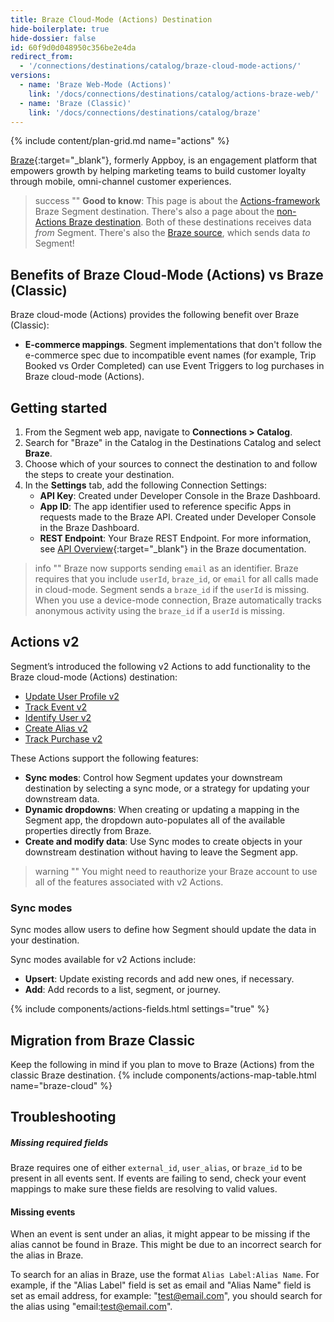 ```yaml
---
title: Braze Cloud-Mode (Actions) Destination
hide-boilerplate: true
hide-dossier: false
id: 60f9d0d048950c356be2e4da
redirect_from: 
  - '/connections/destinations/catalog/braze-cloud-mode-actions/'
versions:
  - name: 'Braze Web-Mode (Actions)'
    link: '/docs/connections/destinations/catalog/actions-braze-web/'
  - name: 'Braze (Classic)'
    link: '/docs/connections/destinations/catalog/braze'
---
```

{% include content/plan-grid.md name="actions" %}

[Braze](https://www.braze.com/){:target="_blank"}, formerly Appboy, is an engagement platform that empowers growth by helping marketing teams to build customer loyalty through mobile, omni-channel customer experiences.

> success ""
> **Good to know**: This page is about the [Actions-framework](/docs/connections/destinations/actions/) Braze Segment destination. There's also a page about the [non-Actions Braze destination](/docs/connections/destinations/catalog/braze/). Both of these destinations receives data _from_ Segment. There's also the [Braze source](/docs/connections/sources/catalog/cloud-apps/braze//), which sends data _to_ Segment!

## Benefits of Braze Cloud-Mode (Actions) vs Braze (Classic)

Braze cloud-mode (Actions) provides the following benefit over Braze (Classic):

- **E-commerce mappings**. Segment implementations that don't follow the e-commerce spec due to incompatible event names (for example, Trip Booked vs Order Completed) can use Event Triggers to log purchases in Braze cloud-mode (Actions).

## Getting started

1. From the Segment web app, navigate to **Connections > Catalog**.
2. Search for "Braze" in the Catalog in the Destinations Catalog and select **Braze**.
3. Choose which of your sources to connect the destination to and follow the steps to create your destination.
4. In the **Settings** tab, add the following Connection Settings:
   - **API Key**: Created under Developer Console in the Braze Dashboard.
   - **App ID**: The app identifier used to reference specific Apps in requests made to the Braze API. Created under Developer Console in the Braze Dashboard.
   - **REST Endpoint**: Your Braze REST Endpoint. For more information, see [API Overview](https://www.braze.com/docs/api/basics/){:target="_blank"} in the Braze documentation.

> info ""
> Braze now supports sending `email` as an identifier. Braze requires that you include `userId`, `braze_id`, or `email` for all calls made in cloud-mode. Segment sends a `braze_id` if the `userId` is missing. When you use a device-mode connection, Braze automatically tracks anonymous activity using the `braze_id` if a `userId` is missing.

## Actions v2

Segment’s introduced the following v2 Actions to add functionality to the Braze cloud-mode (Actions) destination:
- [Update User Profile v2](#update-user-profile-v2)
- [Track Event v2](#track-event-v2)
- [Identify User v2](#identify-user-v2)
- [Create Alias v2](#create-alias-v2)
- [Track Purchase v2](#track-purchase-v2)

These Actions support the following features:
- **Sync modes**: Control how Segment updates your downstream destination by selecting a sync mode, or a strategy for updating your downstream data. 
- **Dynamic dropdowns**: When creating or updating a mapping in the Segment app, the dropdown auto-populates all of the available properties directly from Braze.
- **Create and modify data**: Use Sync modes to create objects in your downstream destination without having to leave the Segment app.

> warning ""
> You might need to reauthorize your Braze account to use all of the features associated with v2 Actions.

### Sync modes

Sync modes allow users to define how Segment should update the data in your destination.

Sync modes available for v2 Actions include:
- **Upsert**: Update existing records and add new ones, if necessary.
- **Add**: Add records to a list, segment, or journey.

{% include components/actions-fields.html settings="true" %}

## Migration from Braze Classic

Keep the following in mind if you plan to move to Braze (Actions) from the classic Braze destination.
{% include components/actions-map-table.html name="braze-cloud" %}

## Troubleshooting

##### Missing required fields
Braze requires one of either `external_id`, `user_alias`, or `braze_id` to be present in all events sent. If events are failing to send, check your event mappings to make sure these fields are resolving to valid values.

#### Missing events
When an event is sent under an alias, it might appear to be missing if the alias cannot be found in Braze. This might be due to an incorrect search for the alias in Braze. 

To search for an alias in Braze, use the format `Alias Label:Alias Name`. For example, if the "Alias Label" field is set as email and "Alias Name" field is set as email address, for example: "test@email.com", you should search for the alias using "email:test@email.com".